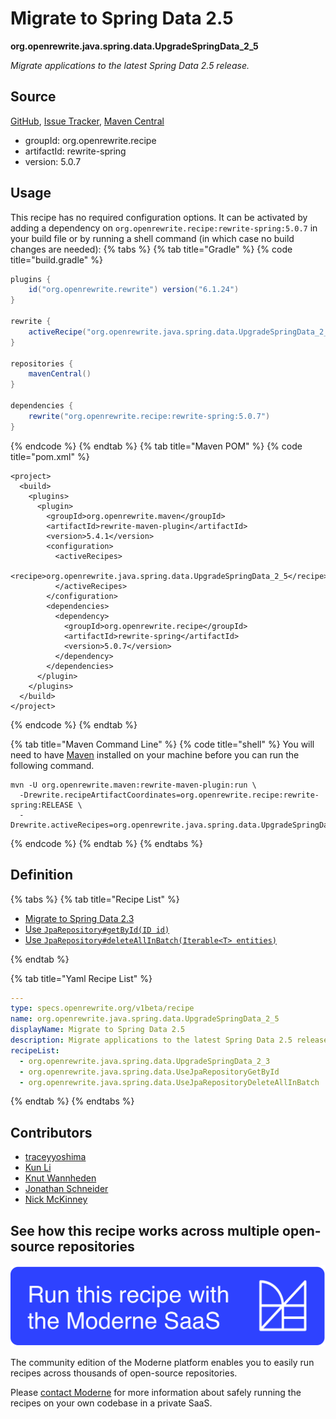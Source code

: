 # Migrate to Spring Data 2.5

**org.openrewrite.java.spring.data.UpgradeSpringData\_2\_5**

_Migrate applications to the latest Spring Data 2.5 release._

## Source

[GitHub](https://github.com/openrewrite/rewrite-spring/blob/main/src/main/resources/META-INF/rewrite/spring-data-25.yml), [Issue Tracker](https://github.com/openrewrite/rewrite-spring/issues), [Maven Central](https://central.sonatype.com/artifact/org.openrewrite.recipe/rewrite-spring/5.0.7/jar)

* groupId: org.openrewrite.recipe
* artifactId: rewrite-spring
* version: 5.0.7


## Usage

This recipe has no required configuration options. It can be activated by adding a dependency on `org.openrewrite.recipe:rewrite-spring:5.0.7` in your build file or by running a shell command (in which case no build changes are needed): 
{% tabs %}
{% tab title="Gradle" %}
{% code title="build.gradle" %}
```groovy
plugins {
    id("org.openrewrite.rewrite") version("6.1.24")
}

rewrite {
    activeRecipe("org.openrewrite.java.spring.data.UpgradeSpringData_2_5")
}

repositories {
    mavenCentral()
}

dependencies {
    rewrite("org.openrewrite.recipe:rewrite-spring:5.0.7")
}
```
{% endcode %}
{% endtab %}
{% tab title="Maven POM" %}
{% code title="pom.xml" %}
```markup
<project>
  <build>
    <plugins>
      <plugin>
        <groupId>org.openrewrite.maven</groupId>
        <artifactId>rewrite-maven-plugin</artifactId>
        <version>5.4.1</version>
        <configuration>
          <activeRecipes>
            <recipe>org.openrewrite.java.spring.data.UpgradeSpringData_2_5</recipe>
          </activeRecipes>
        </configuration>
        <dependencies>
          <dependency>
            <groupId>org.openrewrite.recipe</groupId>
            <artifactId>rewrite-spring</artifactId>
            <version>5.0.7</version>
          </dependency>
        </dependencies>
      </plugin>
    </plugins>
  </build>
</project>
```
{% endcode %}
{% endtab %}

{% tab title="Maven Command Line" %}
{% code title="shell" %}
You will need to have [Maven](https://maven.apache.org/download.cgi) installed on your machine before you can run the following command.

```shell
mvn -U org.openrewrite.maven:rewrite-maven-plugin:run \
  -Drewrite.recipeArtifactCoordinates=org.openrewrite.recipe:rewrite-spring:RELEASE \
  -Drewrite.activeRecipes=org.openrewrite.java.spring.data.UpgradeSpringData_2_5
```
{% endcode %}
{% endtab %}
{% endtabs %}

## Definition

{% tabs %}
{% tab title="Recipe List" %}
* [Migrate to Spring Data 2.3](../../../java/spring/data/upgradespringdata_2_3.md)
* [Use `JpaRepository#getById(ID id)`](../../../java/spring/data/usejparepositorygetbyid.md)
* [Use `JpaRepository#deleteAllInBatch(Iterable<T> entities)`](../../../java/spring/data/usejparepositorydeleteallinbatch.md)

{% endtab %}

{% tab title="Yaml Recipe List" %}
```yaml
---
type: specs.openrewrite.org/v1beta/recipe
name: org.openrewrite.java.spring.data.UpgradeSpringData_2_5
displayName: Migrate to Spring Data 2.5
description: Migrate applications to the latest Spring Data 2.5 release.
recipeList:
  - org.openrewrite.java.spring.data.UpgradeSpringData_2_3
  - org.openrewrite.java.spring.data.UseJpaRepositoryGetById
  - org.openrewrite.java.spring.data.UseJpaRepositoryDeleteAllInBatch

```
{% endtab %}
{% endtabs %}

## Contributors
* [traceyyoshima](mailto:tracey.yoshima@gmail.com)
* [Kun Li](mailto:kun@moderne.io)
* [Knut Wannheden](mailto:knut@moderne.io)
* [Jonathan Schneider](mailto:jkschneider@gmail.com)
* [Nick McKinney](mailto:mckinneynichoals@gmail.com)


## See how this recipe works across multiple open-source repositories

[![Moderne Link Image](/.gitbook/assets/ModerneRecipeButton.png)](https://app.moderne.io/recipes/org.openrewrite.java.spring.data.UpgradeSpringData_2_5)

The community edition of the Moderne platform enables you to easily run recipes across thousands of open-source repositories.

Please [contact Moderne](https://moderne.io/product) for more information about safely running the recipes on your own codebase in a private SaaS.
